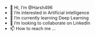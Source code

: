 - 👋 Hi, I’m @Harsh496
- 👀 I’m interested in Artificial intelligence 
- 🌱 I’m currently learning Deep Learning
- 💞️ I’m looking to collaborate on LinkedIn 
- 📫 How to reach me ...

<!---
Harsh496/Harsh496 is a ✨ special ✨ repository because its `README.md` (this file) appears on your GitHub profile.
You can click the Preview link to take a look at your changes.
--->
